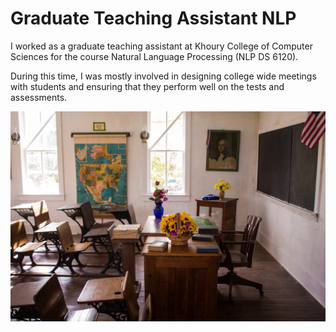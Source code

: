 # Graduate Teaching Assistant NLP

I worked as a graduate teaching assistant at Khoury College of Computer Sciences for the course Natural Language Processing (NLP DS 6120). 

During this time, I was mostly involved in designing college wide meetings with students and ensuring that they perform well on the tests and assessments. 

<img src = "https://github.com/suhasmaddali/Images/blob/main/Teaching%20Assistant%20Image.jpg" width = 750/>
